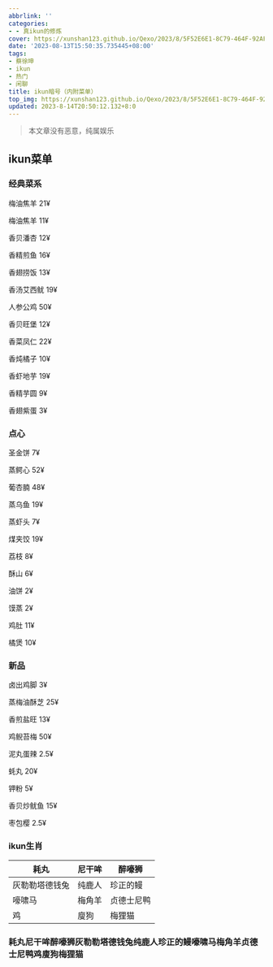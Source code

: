 ```yaml
---
abbrlink: ''
categories:
- - 真ikun的修炼
cover: https://xunshan123.github.io/Qexo/2023/8/5F52E6E1-8C79-464F-92AF-7DA421045B94_d05ecf81503fac17f991eb7a4da4a39e.png
date: '2023-08-13T15:50:35.735445+08:00'
tags:
- 蔡徐坤
- ikun
- 热门
- 闲聊
title: ikun暗号（内附菜单）
top_img: https://xunshan123.github.io/Qexo/2023/8/5F52E6E1-8C79-464F-92AF-7DA421045B94_d05ecf81503fac17f991eb7a4da4a39e.png
updated: 2023-8-14T20:50:12.132+8:0
---
```

> 本文章没有恶意，纯属娱乐

## ikun菜单

### 经典菜系

梅油焦羊 21¥

梅油焦羊 11¥

香贝潘杏 12¥

香精煎鱼 16¥

香翅捞饭 13¥

香汤艾西鱿 19¥

人参公鸡 50¥

香贝旺堡 12¥

香菜凤仁 22¥

香炖橘子 10¥

香虾地芋 19¥

香精芋圆 9¥

香翅紫蛋 3¥

### 点心

圣金饼 7¥

蒸鳄心 52¥

葡杏腩 48¥

蒸乌鱼 19¥

蒸虾头 7¥

煤夹饺 19¥

荔枝 8¥

酥山 6¥

油饼 2¥

馍蒸 2¥

鸡肚 11¥

橘煲 10¥

### 新品

卤出鸡脚 3¥

蒸梅油酥芝 25¥

香煎盐旺 13¥

鸡鲵苔梅 50¥

泥丸蛋辣 2.5¥

蚝丸 20¥

钾粉 5¥

香贝炒鱿鱼 15¥

枣包樱 2.5¥

### ikun生肖

| 耗丸           | 尼干哞 | 醉嚎狮     |
| -------------- | ------ | ---------- |
| 灰勒勒塔德钱兔 | 纯鹿人 | 珍正的鳗   |
| 嚎啸马         | 梅角羊 | 贞德士尼鸭 |
| 鸡             | 廋狗   | 梅狸猫     |

### 耗丸尼干哞醉嚎狮灰勒勒塔德钱兔纯鹿人珍正的鳗嚎啸马梅角羊贞德士尼鸭鸡廋狗梅狸猫
